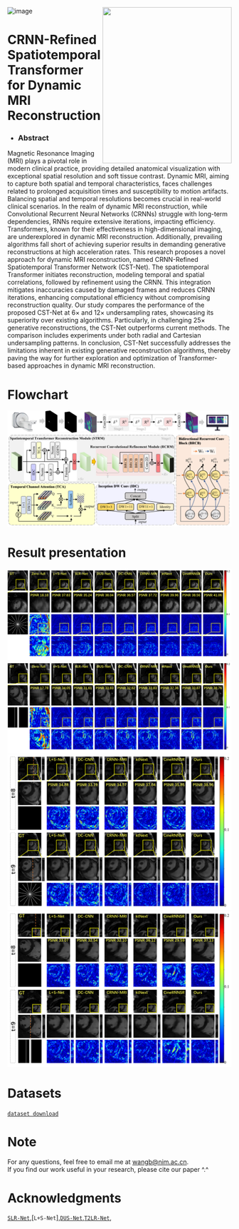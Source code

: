 ![image](https://github.com/user-attachments/assets/0a736fdd-6423-4777-b71c-11f8bcee9e29)<img align="right" src="https://ars.els-cdn.com/content/image/X00104825.jpg" width="290" height="350"/>  

# CRNN-Refined Spatiotemporal Transformer for Dynamic MRI Reconstruction  

* ### Abstract
Magnetic Resonance Imaging (MRI) plays a pivotal role in modern clinical practice, providing detailed anatomical visualization with exceptional spatial resolution and soft tissue contrast. Dynamic MRI, aiming to capture both spatial and temporal characteristics, faces challenges related to prolonged acquisition times and susceptibility to motion artifacts. Balancing spatial and temporal resolutions becomes crucial in real-world clinical scenarios. In the realm of dynamic MRI reconstruction, while Convolutional Recurrent Neural Networks (CRNNs) struggle with long-term dependencies, RNNs require extensive iterations, impacting efficiency. Transformers, known for their effectiveness in high-dimensional imaging, are underexplored in dynamic MRI reconstruction. Additionally, prevailing algorithms fall short of achieving superior results in demanding generative reconstructions at high acceleration rates. This research proposes a novel approach for dynamic MRI reconstruction, named CRNN-Refined Spatiotemporal Transformer Network (CST-Net). The spatiotemporal Transformer initiates reconstruction, modeling temporal and spatial correlations, followed by refinement using the CRNN. This integration mitigates inaccuracies caused by damaged frames and reduces CRNN iterations, enhancing computational efficiency without compromising reconstruction quality. Our study compares the performance of the proposed CST-Net at 6× and 12× undersampling rates, showcasing its superiority over existing algorithms. Particularly, in challenging 25× generative reconstructions, the CST-Net outperforms current methods. The comparison includes experiments under both radial and Cartesian undersampling patterns. In conclusion, CST-Net successfully addresses the limitations inherent in existing generative reconstruction algorithms, thereby paving the way for further exploration and optimization of Transformer-based approaches in dynamic MRI reconstruction.  

# Flowchart
![Performance](https://github.com/XWangBin/CST-Net/blob/main/IMGs/CST-Net.png)  
# Result presentation
![Performance](https://github.com/XWangBin/CST-Net/blob/main/IMGs/result1.png) 
![Performance](https://github.com/XWangBin/CST-Net/blob/main/IMGs/result2.png) 
![Performance](https://github.com/XWangBin/CST-Net/blob/main/IMGs/result3.png) 
![Performance](https://github.com/XWangBin/CST-Net/blob/main/IMGs/result4.png) 

# Datasets
[`dataset download`](https://github.com/yhao-z/T2LR-Net)

# Note
For any questions, feel free to email me at wangb@nim.ac.cn.  
If you find our work useful in your research, please cite our paper ^.^

# Acknowledgments
[`SLR-Net`](https://github.com/Keziwen/SLR-Net),[`L+S-Net`],[`DUS-Net`](https://github.com/yhao-z/DUS-Net),[`T2LR-Net`](https://github.com/yhao-z/T2LR-Net),
